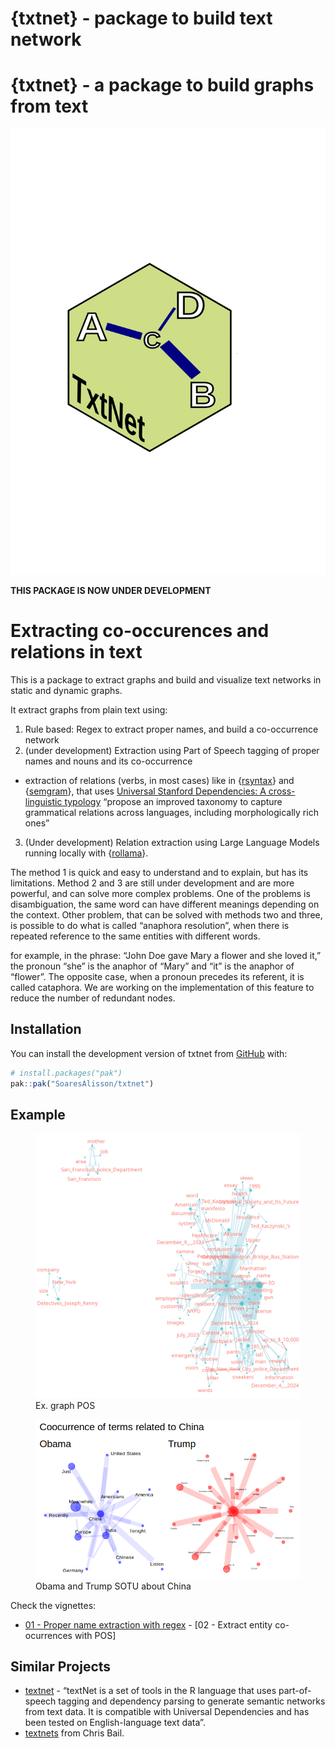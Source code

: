 {txtnet} - package to build text network
================

<!-- README.md is generated from README.Rmd. Please edit that file -->

# {txtnet} - a package to build graphs from text

<!-- badges: start -->
<!-- badges: end -->

![](./txtnet_hex.svg)

**THIS PACKAGE IS NOW UNDER DEVELOPMENT**

# Extracting co-occurences and relations in text

This is a package to extract graphs and build and visualize text
networks in static and dynamic graphs.

It extract graphs from plain text using:

1)  Rule based: Regex to extract proper names, and build a co-occurrence
    network
2)  (under development) Extraction using Part of Speech tagging of
    proper names and nouns and its co-occurrence

- extraction of relations (verbs, in most cases) like in
  {[rsyntax](https://github.com/vanatteveldt/rsyntax)} and
  {[semgram](https://github.com/omstuhler/semgram)}, that uses
  [Universal Stanford Dependencies: A cross-linguistic
  typology](https://nlp.stanford.edu/pubs/USD_LREC14_paper_camera_ready.pdf)
  “propose an improved taxonomy to capture grammatical relations across
  languages, including morphologically rich ones”

3)  (Under development) Relation extraction using Large Language Models
    running locally with
    {[rollama](https://github.com/JBGruber/rollama)}.

The method 1 is quick and easy to understand and to explain, but has its
limitations. Method 2 and 3 are still under development and are more
powerful, and can solve more complex problems. One of the problems is
disambiguation, the same word can have different meanings depending on
the context. Other problem, that can be solved with methods two and
three, is possible to do what is called “anaphora resolution”, when
there is repeated reference to the same entities with different words.
<!-- _"In computational linguistics, Ruslan Mitkov defined anaphora as a phenomena of pointing back a previously mentioned item in the text"_ (Font: [A Survey on Semantic Processing Technique](https://arxiv.org/pdf/2310.18345)),  -->
for example, in the phrase: “John Doe gave Mary a flower and she loved
it,” the pronoun “she” is the anaphor of “Mary” and “it” is the anaphor
of “flower”. The opposite case, when a pronoun precedes its referent, it
is called cataphora. We are working on the implementation of this
feature to reduce the number of redundant nodes.

## Installation

You can install the development version of txtnet from
[GitHub](https://github.com/) with:

``` r
# install.packages("pak")
pak::pak("SoaresAlisson/txtnet")
```

## Example

<figure>
<img src="./www/graph_pos_wikiText.png" alt="Ex. graph POS" />
<figcaption aria-hidden="true">Ex. graph POS</figcaption>
</figure>

<figure>
<img src="www/obama_trump_china.png"
alt="Obama and Trump SOTU about China" />
<figcaption aria-hidden="true">Obama and Trump SOTU about
China</figcaption>
</figure>

Check the vignettes:  
- [01 - Proper name extraction with
regex](https://htmlpreview.github.io/?https://raw.githubusercontent.com/SoaresAlisson/txtnet/refs/heads/master/vignettes/entities_and_relation_extraction.html) -
\[02 - Extract entity co-ocurrences with POS\]

## Similar Projects

- [textnet](https://github.com/ucd-cepb/textnet) - “textNet is a set of
  tools in the R language that uses part-of-speech tagging and
  dependency parsing to generate semantic networks from text data. It is
  compatible with Universal Dependencies and has been tested on
  English-language text data”.
- [textnets](https://github.com/cbail/textnets) from Chris Bail.

